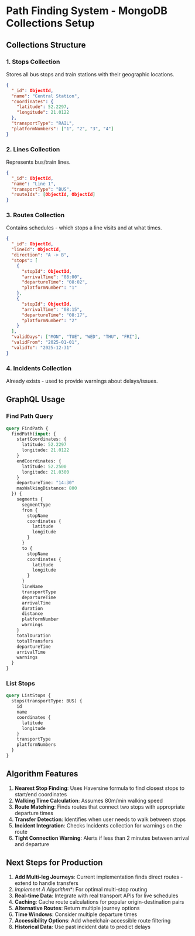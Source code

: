 # Path Finding System - MongoDB Collections Setup

## Collections Structure

### 1. Stops Collection
Stores all bus stops and train stations with their geographic locations.

```json
{
  "_id": ObjectId,
  "name": "Central Station",
  "coordinates": {
    "latitude": 52.2297,
    "longitude": 21.0122
  },
  "transportType": "RAIL",
  "platformNumbers": ["1", "2", "3", "4"]
}
```

### 2. Lines Collection
Represents bus/train lines.

```json
{
  "_id": ObjectId,
  "name": "Line 1",
  "transportType": "BUS",
  "routeIds": [ObjectId, ObjectId]
}
```

### 3. Routes Collection
Contains schedules - which stops a line visits and at what times.

```json
{
  "_id": ObjectId,
  "lineId": ObjectId,
  "direction": "A -> B",
  "stops": [
    {
      "stopId": ObjectId,
      "arrivalTime": "08:00",
      "departureTime": "08:02",
      "platformNumber": "1"
    },
    {
      "stopId": ObjectId,
      "arrivalTime": "08:15",
      "departureTime": "08:17",
      "platformNumber": "2"
    }
  ],
  "validDays": ["MON", "TUE", "WED", "THU", "FRI"],
  "validFrom": "2025-01-01",
  "validTo": "2025-12-31"
}
```

### 4. Incidents Collection
Already exists - used to provide warnings about delays/issues.

## GraphQL Usage

### Find Path Query

```graphql
query FindPath {
  findPath(input: {
    startCoordinates: {
      latitude: 52.2297
      longitude: 21.0122
    }
    endCoordinates: {
      latitude: 52.2500
      longitude: 21.0300
    }
    departureTime: "14:30"
    maxWalkingDistance: 800
  }) {
    segments {
      segmentType
      from {
        stopName
        coordinates {
          latitude
          longitude
        }
      }
      to {
        stopName
        coordinates {
          latitude
          longitude
        }
      }
      lineName
      transportType
      departureTime
      arrivalTime
      duration
      distance
      platformNumber
      warnings
    }
    totalDuration
    totalTransfers
    departureTime
    arrivalTime
    warnings
  }
}
```

### List Stops

```graphql
query ListStops {
  stops(transportType: BUS) {
    id
    name
    coordinates {
      latitude
      longitude
    }
    transportType
    platformNumbers
  }
}
```

## Algorithm Features

1. **Nearest Stop Finding**: Uses Haversine formula to find closest stops to start/end coordinates
2. **Walking Time Calculation**: Assumes 80m/min walking speed
3. **Route Matching**: Finds routes that connect two stops with appropriate departure times
4. **Transfer Detection**: Identifies when user needs to walk between stops
5. **Incident Integration**: Checks Incidents collection for warnings on the route
6. **Tight Connection Warning**: Alerts if less than 2 minutes between arrival and departure

## Next Steps for Production

1. **Add Multi-leg Journeys**: Current implementation finds direct routes - extend to handle transfers
2. **Implement A* Algorithm**: For optimal multi-stop routing
3. **Real-time Data**: Integrate with real transport APIs for live schedules
4. **Caching**: Cache route calculations for popular origin-destination pairs
5. **Alternative Routes**: Return multiple journey options
6. **Time Windows**: Consider multiple departure times
7. **Accessibility Options**: Add wheelchair-accessible route filtering
8. **Historical Data**: Use past incident data to predict delays

